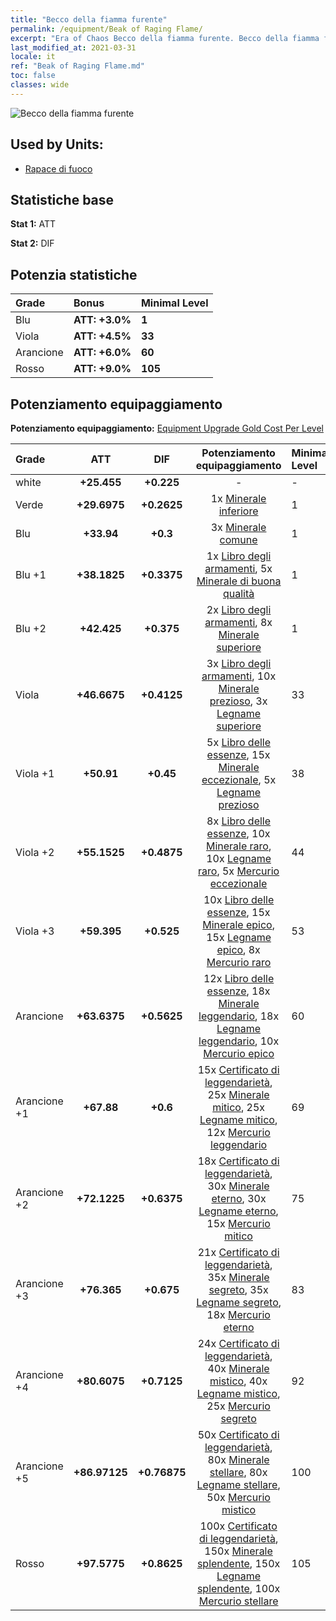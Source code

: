 ```yaml
---
title: "Becco della fiamma furente"
permalink: /equipment/Beak of Raging Flame/
excerpt: "Era of Chaos Becco della fiamma furente. Becco della fiamma furente"
last_modified_at: 2021-03-31
locale: it
ref: "Beak of Raging Flame.md"
toc: false
classes: wide
---
```


  ![Becco della fiamma furente](/images/e/e_9071.png)

## Used by Units:

* [Rapace di fuoco](/it/units/Firebird/) 


## Statistiche base
 **Stat 1:** ATT

 **Stat 2:** DIF

## Potenzia statistiche

  |     Grade    |   Bonus | Minimal Level | 
  |:-------------|:--------|:--------------| 
  | Blu | **ATT: +3.0%** | **1** | 
  | Viola | **ATT: +4.5%** | **33** | 
  | Arancione | **ATT: +6.0%** | **60** | 
  | Rosso | **ATT: +9.0%** | **105** | 


## Potenziamento equipaggiamento
 **Potenziamento equipaggiamento:** [Equipment Upgrade Gold Cost Per Level](/equipment/EquipmentUpgradeCostPerLevel/) 

  |          Grade      | ATT | DIF | Potenziamento equipaggiamento | Minimal Level |
  |:--------------------|:---------:|:---------:|:----------------:|:--------------|
  | white | **+25.455** | **+0.225** | - | - |
  | Verde | **+29.6975** | **+0.2625** | 1x [Minerale inferiore](/it/Items/mat_1/) | 1 |
  | Blu | **+33.94** | **+0.3** | 3x [Minerale comune](/it/Items/mat_6/) | 1 |
  | Blu +1 | **+38.1825** | **+0.3375** | 1x [Libro degli armamenti](/it/Items/mat_18/), 5x [Minerale di buona qualità](/it/Items/mat_12/) | 1 |
  | Blu +2 | **+42.425** | **+0.375** | 2x [Libro degli armamenti](/it/Items/mat_25/), 8x [Minerale superiore](/it/Items/mat_19/) | 1 |
  | Viola | **+46.6675** | **+0.4125** | 3x [Libro degli armamenti](/it/Items/mat_32/), 10x [Minerale prezioso](/it/Items/mat_26/), 3x [Legname superiore](/it/Items/mat_20/) | 33 |
  | Viola +1 | **+50.91** | **+0.45** | 5x [Libro delle essenze](/it/Items/mat_39/), 15x [Minerale eccezionale](/it/Items/mat_33/), 5x [Legname prezioso](/it/Items/mat_27/) | 38 |
  | Viola +2 | **+55.1525** | **+0.4875** | 8x [Libro delle essenze](/it/Items/mat_46/), 10x [Minerale raro](/it/Items/mat_40/), 10x [Legname raro](/it/Items/mat_41/), 5x [Mercurio eccezionale](/it/Items/mat_35/) | 44 |
  | Viola +3 | **+59.395** | **+0.525** | 10x [Libro delle essenze](/it/Items/mat_53/), 15x [Minerale epico](/it/Items/mat_47/), 15x [Legname epico](/it/Items/mat_48/), 8x [Mercurio raro](/it/Items/mat_42/) | 53 |
  | Arancione | **+63.6375** | **+0.5625** | 12x [Libro delle essenze](/it/Items/mat_60/), 18x [Minerale leggendario](/it/Items/mat_54/), 18x [Legname leggendario](/it/Items/mat_55/), 10x [Mercurio epico](/it/Items/mat_49/) | 60 |
  | Arancione +1 | **+67.88** | **+0.6** | 15x [Certificato di leggendarietà](/it/Items/mat_67/), 25x [Minerale mitico](/it/Items/mat_61/), 25x [Legname mitico](/it/Items/mat_62/), 12x [Mercurio leggendario](/it/Items/mat_56/) | 69 |
  | Arancione +2 | **+72.1225** | **+0.6375** | 18x [Certificato di leggendarietà](/it/Items/mat_74/), 30x [Minerale eterno](/it/Items/mat_68/), 30x [Legname eterno](/it/Items/mat_69/), 15x [Mercurio mitico](/it/Items/mat_63/) | 75 |
  | Arancione +3 | **+76.365** | **+0.675** | 21x [Certificato di leggendarietà](/it/Items/mat_81/), 35x [Minerale segreto](/it/Items/mat_75/), 35x [Legname segreto](/it/Items/mat_76/), 18x [Mercurio eterno](/it/Items/mat_70/) | 83 |
  | Arancione +4 | **+80.6075** | **+0.7125** | 24x [Certificato di leggendarietà](/it/Items/mat_88/), 40x [Minerale mistico](/it/Items/mat_82/), 40x [Legname mistico](/it/Items/mat_83/), 25x [Mercurio segreto](/it/Items/mat_77/) | 92 |
  | Arancione +5 | **+86.97125** | **+0.76875** | 50x [Certificato di leggendarietà](/it/Items/mat_95/), 80x [Minerale stellare](/it/Items/mat_89/), 80x [Legname stellare](/it/Items/mat_90/), 50x [Mercurio mistico](/it/Items/mat_84/) | 100 |
  | Rosso | **+97.5775** | **+0.8625** | 100x [Certificato di leggendarietà](/it/Items/mat_102/), 150x [Minerale splendente](/it/Items/mat_96/), 150x [Legname splendente](/it/Items/mat_97/), 100x [Mercurio stellare](/it/Items/mat_91/) | 105 |

